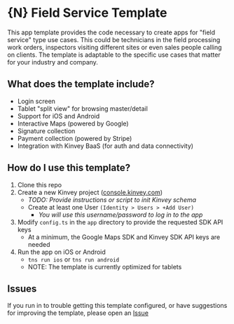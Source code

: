 # {N} Field Service Template
This app template provides the code necessary to create apps for "field service" type use cases. This could be technicians in the field processing work orders, inspectors visiting different sites or even sales people calling on clients. The template is adaptable to the specific use cases that matter for your industry and company.

## What does the template include?
- Login screen
- Tablet "split view" for browsing master/detail
- Support for iOS and Android
- Interactive Maps (powered by Google)
- Signature collection
- Payment collection (powered by Stripe)
- Integration with Kinvey BaaS (for auth and data connectivity)

## How do I use this template?
1. Clone this repo
2. Create a new Kinvey project ([console.kinvey.com](https://console.kinvey.com))
    * _TODO: Provide instructions or script to init Kinvey schema_
    * Create at least one User `(Identity > Users > +Add User)`
      * _You will use this username/password to log in to the app_
3. Modify `config.ts` in the `app` directory to provide the requested SDK API keys
    * At a minimum, the Google Maps SDK and Kinvey SDK API keys are needed
4. Run the app on iOS or Android
    * `tns run ios` or `tns run android`
    * NOTE: The template is currently optimized for tablets

## Issues
If you run in to trouble getting this template configured, or have suggestions for improving the template, please open an [Issue](https://github.com/toddanglin/ns-fieldsvc-template/issues)
